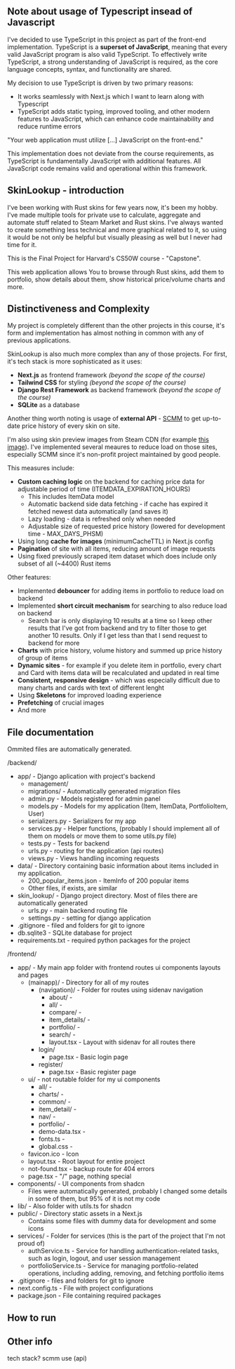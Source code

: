 ## Note about usage of Typescript insead of Javascript
I've decided to use TypeScript in this project as part of the front-end implementation. TypeScript is a **superset of JavaScript**, meaning that every valid JavaScript program is also valid TypeScript. To effectively write TypeScript, a strong understanding of JavaScript is required, as the core language concepts, syntax, and functionality are shared.

My decision to use TypeScript is driven by two primary reasons:
- It works seamlessly with Next.js which I want to learn along with Typescript
- TypeScript adds static typing, improved tooling, and other modern features to JavaScript, which can enhance code maintainability and reduce runtime errors

"Your web application must utilize [...] JavaScript on the front-end."

This implementation does not deviate from the course requirements, as TypeScript is fundamentally JavaScript with additional features. All JavaScript code remains valid and operational within this framework.

## SkinLookup - introduction

I've been working with Rust skins for few years now, it's been my hobby. 
I've made multiple tools for private use to calculate, aggregate and automate stuff related to Steam Market and Rust skins. I've always wanted to create something less technical and more graphical related to it, so using it would be not only  be helpful but visually pleasing as well but I never had time for it. 

This is the Final Project for Harvard's CS50W course - "Capstone".

This web application allows You to browse through Rust skins, add them to portfolio, show details about them, show historical price/volume charts and more.

## Distinctiveness and Complexity

My project is completely different than the other projects in this course, it's form and implementation has almost nothing in common with any of previous applications. 

SkinLookup is also much more complex than any of those projects. For first, it's tech stack is more sophisticated as it uses:

- **Next.js** as frontend framework *(beyond the scope of the course)*
- **Tailwind CSS** for styling *(beyond the scope of the course)*
- **Django Rest Framework** as backend framework *(beyond the scope of the course)*
- **SQLite** as a database 

Another thing worth noting is usage of **external API** - [SCMM](rust.scmm.app/docs/) to get up-to-date price history of every skin on site. 

I'm also using skin preview images from Steam CDN (for example [this image](https://steamuserimages-a.akamaihd.net/ugc/2452862891801771581/B96690B4E46626858DF8FD93D59715427CE8267A/)). I've implemented several meaures to reduce load on those sites, especially SCMM since it's non-profit project maintained by good people.

This measures include:
- **Custom caching logic** on the backend for caching price data for adjustable period of time (ITEMDATA_EXPIRATION_HOURS)
    - This includes ItemData model
    - Automatic backend side data fetching - if cache has expired it fetched newest data automatically (and saves it)
    - Lazy loading - data is refreshed only when needed
    - Adjustable size of requested price history (lowered for development time - MAX_DAYS_PHSM)
- Using long **cache for images** (minimumCacheTTL) in Next.js config
- **Pagination** of site with all items, reducing amount of image requests
- Using fixed previously scraped item dataset which does include only subset of all (~4400) Rust items

Other features:
- Implemented **debouncer** for adding items in portfolio to reduce load on backend
- Implemented **short circuit mechanism** for searching to also reduce load on backend
    - Search bar is only displaying 10 results at a time so I keep other results that I've got from backend and try to filter those to get another 10 results. Only if I get less than that I send request to backend for more
- **Charts** with price history, volume history and summed up price history of group of items
- **Dynamic sites** - for example if you delete item in portfolio, every chart and Card with items data will be recalculated and updated in real time 
- **Consistent, responsive design** - which was especially difficult due to many charts and cards with text of different lenght
- Using **Skeletons** for improved loading experience
- **Prefetching** of crucial images
- And more

## File documentation

Ommited files are automatically generated.

/backend/
- app/ - Django aplication with project's backend
    - management/
    - migrations/ - Automatically generated migration files
    - admin.py - Models registered for admin panel
    - models.py - Models for my application (Item, ItemData, PortfolioItem, User)
    - serializers.py - Serializers for my app
    - services.py - Helper functions, (probably I should implement all of them on models or move them to some utils.py file)
    - tests.py - Tests for backend
    - urls.py - routing for the application (api routes)
    - views.py - Views handling incoming requests
- data/ - Directory containing basic information about items included in my application.
    - 200_popular_items.json - ItemInfo of 200 popular items
    - Other files, if exists, are similar
- skin_lookup/ - Django project directory. Most of files there are automatically generated
    - urls.py - main backend routing file
    - settings.py - setting for django application
- .gitignore - filed and folders for git to ignore
- db.sqlite3 - SQLite database for project
- requirements.txt - required python packages for the project


/frontend/
- app/ - My main app folder with frontend routes ui components layouts and pages
    - (mainapp)/ - Directory for all of my routes
        - (navigation)/ - Folder for routes using sidenav navigation
            - about/ - 
            - all/ - 
            - compare/ - 
            - item_details/ - 
            - portfolio/ - 
            - search/ - 
            - layout.tsx - Layout with sidenav for all routes there
        - login/
            - page.tsx - Basic login page
        - register/
            - page.tsx - Basic register page
    - ui/ - not routable folder for my ui components
        - all/ - 
        - charts/ - 
        - common/ - 
        - item_detail/ - 
        - nav/ - 
        - portfolio/ - 
        - demo-data.tsx - 
        - fonts.ts - 
        - global.css - 
    - favicon.ico - Icon
    - layout.tsx - Root layout for entire project
    - not-found.tsx - backup route for 404 errors
    - page.tsx - "/" page, nothing special
- components/ - UI components from shadcn
    - Files were automatically generated, probably I changed some details in some of them, but 95% of it is not my code
- lib/ - Also folder with utils.ts for shadcn
- public/ - Directory static assets in a Next.js
    - Contains some files with dummy data for development and some icons
- services/ - Folder for services (this is the part of the project that I'm not proud of)
    - authService.ts - Service for handling authentication-related tasks, such as login, logout, and user session management
    - portfolioService.ts - Service for managing portfolio-related operations, including adding, removing, and fetching portfolio items
- .gitignore - files and folders for git to ignore
- next.config.ts - File with project configurations
- package.json - File containing required packages




## How to run



## Other info
tech stack?
scmm use (api)
